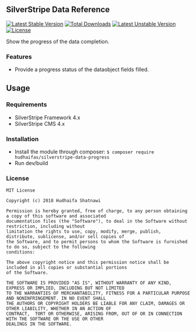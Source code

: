 ## SilverStripe Data Reference

[![Latest Stable Version](https://poser.pugx.org/hudhaifas/silverstripe-data-progress/v/stable)](https://packagist.org/packages/hudhaifas/silverstripe-data-progress) [![Total Downloads](https://poser.pugx.org/hudhaifas/silverstripe-data-progress/downloads)](https://packagist.org/packages/hudhaifas/silverstripe-data-progress) [![Latest Unstable Version](https://poser.pugx.org/hudhaifas/silverstripe-data-progress/v/unstable)](https://packagist.org/packages/hudhaifas/silverstripe-data-progress) [![License](https://poser.pugx.org/hudhaifas/silverstripe-data-progress/license)](https://packagist.org/packages/hudhaifas/silverstripe-data-progress)

Show the progress of the data completion.

### Features
- Provide a progress status of the dataobject fields filled.

## Usage

### Requirements
- SilverStripe Framework 4.x
- SilverStripe CMS 4.x

### Installation
- Install the module through composer:
`$ composer require hudhaifas/silverstripe-data-progress`
- Run dev/build

### License

    MIT License

    Copyright (c) 2018 Hudhaifa Shatnawi

    Permission is hereby granted, free of charge, to any person obtaining a copy of this software and associated 
    documentation files (the "Software"), to deal in the Software without restriction, including without 
    limitation the rights to use, copy, modify, merge, publish, distribute, sublicense, and/or sell copies of 
    the Software, and to permit persons to whom the Software is furnished to do so, subject to the following
    conditions:

    The above copyright notice and this permission notice shall be included in all copies or substantial portions 
    of the Software.

    THE SOFTWARE IS PROVIDED "AS IS", WITHOUT WARRANTY OF ANY KIND, EXPRESS OR IMPLIED, INCLUDING BUT NOT LIMITED 
    TO THE WARRANTIES OF MERCHANTABILITY, FITNESS FOR A PARTICULAR PURPOSE AND NONINFRINGEMENT. IN NO EVENT SHALL 
    THE AUTHORS OR COPYRIGHT HOLDERS BE LIABLE FOR ANY CLAIM, DAMAGES OR OTHER LIABILITY, WHETHER IN AN ACTION OF 
    CONTRACT,  TORT OR OTHERWISE, ARISING FROM, OUT OF OR IN CONNECTION WITH THE SOFTWARE OR THE USE OR OTHER 
    DEALINGS IN THE SOFTWARE.


   [github.com]: <http://github.com/hudhaifas/silverstripe-data-progress/issues>
